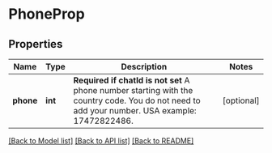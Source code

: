 # PhoneProp

## Properties
Name | Type | Description | Notes
------------ | ------------- | ------------- | -------------
**phone** | **int** | **Required if chatId is not set**  A phone number starting with the country code. You do not need to add your number.   USA example: 17472822486. | [optional] 

[[Back to Model list]](../README.md#documentation-for-models) [[Back to API list]](../README.md#documentation-for-api-endpoints) [[Back to README]](../README.md)

